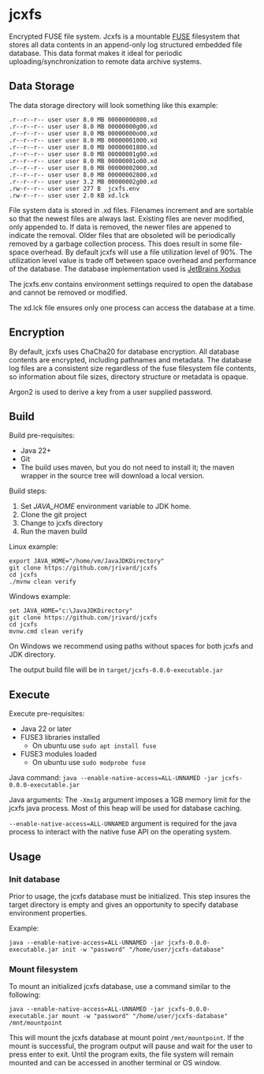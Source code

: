 # jcxfs
Encrypted FUSE file system.  Jcxfs is a mountable [FUSE](https://en.wikipedia.org/wiki/Filesystem_in_Userspace) filesystem 
that stores all data contents in an append-only log structured embedded file database.  This data format makes it ideal for 
periodic uploading/synchronization to remote data archive systems.  

## Data Storage
The data storage directory will look something like this example:

```
.r--r--r-- user user 8.0 MB 00000000800.xd
.r--r--r-- user user 8.0 MB 00000000g00.xd
.r--r--r-- user user 8.0 MB 00000000o00.xd
.r--r--r-- user user 8.0 MB 00000001000.xd
.r--r--r-- user user 8.0 MB 00000001800.xd
.r--r--r-- user user 8.0 MB 00000001g00.xd
.r--r--r-- user user 8.0 MB 00000001o00.xd
.r--r--r-- user user 8.0 MB 00000002000.xd
.r--r--r-- user user 8.0 MB 00000002800.xd
.r--r--r-- user user 3.2 MB 00000002g00.xd
.rw-r--r-- user user 277 B  jcxfs.env
.rw-r--r-- user user 2.0 KB xd.lck
```
File system data is stored in .xd files.  Filenames increment and are sortable so that the newest files are always last.
Existing files are never modified, only appended to.  If data is removed, the newer files are appened to indicate the removal.
Older files that are obsoleted will be periodically removed by a garbage collection process.  This does result in some 
file-space overhead.  By default jcxfs will use a file utilization level of 90%.  The utilization level value is trade
off between space overhead and performance of the database.  The database implementation used is 
[JetBrains Xodus](https://github.com/JetBrains/xodus)

The jcxfs.env contains environment settings required to open the database and cannot be removed or modified.

The xd.lck file ensures only one process can access the database at a time.

## Encryption
By default, jcxfs uses ChaCha20 for database encryption.  All database contents are encrypted, including pathnames and
metadata.  The database log files are a consistent size regardless of the fuse filesystem file contents, so information
about file sizes, directory structure or metadata is opaque.

Argon2 is used to derive a key from a user supplied password.

## Build

Build pre-requisites:
* Java 22+
* Git
* The build uses maven, but you do not need to install it; the maven wrapper in the source tree will download a local version.

Build steps:
1. Set _JAVA_HOME_ environment variable to JDK home.
1. Clone the git project
1. Change to jcxfs directory
1. Run the maven build

Linux example:
```
export JAVA_HOME="/home/vm/JavaJDKDirectory"
git clone https://github.com/jrivard/jcxfs
cd jcxfs
./mvnw clean verify
```  
Windows example:
```
set JAVA_HOME="c:\JavaJDKDirectory" 
git clone https://github.com/jrivard/jcxfs
cd jcxfs
mvnw.cmd clean verify
```
On Windows we recommend using paths without spaces for both jcxfs and JDK directory.

The output build file will be in ```target/jcxfs-0.0.0-executable.jar```

## Execute

Execute pre-requisites:
* Java 22 or later
* FUSE3 libraries installed 
  * On ubuntu use ```sudo apt install fuse```
* FUSE3 modules loaded
  * On ubuntu use ```sudo modprobe fuse```

Java command:
```java --enable-native-access=ALL-UNNAMED -jar jcxfs-0.0.0-executable.jar```

Java arguments:
The ```-Xmx1g``` argument imposes a 1GB memory limit for the jcxfs java process.  Most of this heap will be used for database
caching.

```--enable-native-access=ALL-UNNAMED``` argument is required for the java process to interact with the native fuse API on the operating system.

## Usage


### Init database

Prior to usage, the jcxfs database must be initialized.  This step insures the 
target directory is empty and gives an opportunity to specify database environment properties.  

Example:

```
java --enable-native-access=ALL-UNNAMED -jar jcxfs-0.0.0-executable.jar init -w "password" "/home/user/jcxfs-database"  

```

### Mount filesystem
To mount an initialized jcxfs database, use a command similar to the following:
```
java --enable-native-access=ALL-UNNAMED -jar jcxfs-0.0.0-executable.jar mount -w "password" "/home/user/jcxfs-database" /mnt/mountpoint
```
This will mount the jcxfs database at mount point `/mnt/mountpoint`.  If the mount is successful, the program
output will pause and wait for the user to press enter to exit.  Until the program exits, the file system
will remain mounted and can be accessed in another terminal or OS window.
